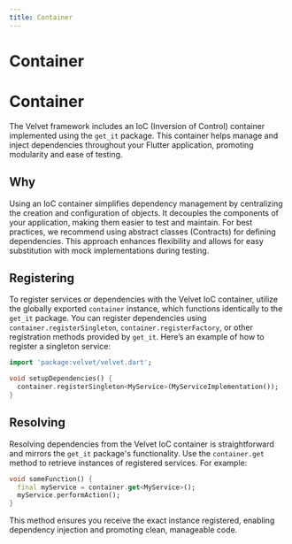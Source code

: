```yaml
---
title: Container
---
```


# Container

# Container

The Velvet framework includes an IoC (Inversion of Control) container implemented using the `get_it` package. This container helps manage and inject dependencies throughout your Flutter application, promoting modularity and ease of testing.

## Why

Using an IoC container simplifies dependency management by centralizing the creation and configuration of objects. It decouples the components of your application, making them easier to test and maintain. For best practices, we recommend using abstract classes (Contracts) for defining dependencies. This approach enhances flexibility and allows for easy substitution with mock implementations during testing.

## Registering

To register services or dependencies with the Velvet IoC container, utilize the globally exported `container` instance, which functions identically to the `get_it` package. You can register dependencies using `container.registerSingleton`, `container.registerFactory`, or other registration methods provided by `get_it`. Here’s an example of how to register a singleton service:

```dart
import 'package:velvet/velvet.dart';

void setupDependencies() {
  container.registerSingleton<MyService>(MyServiceImplementation());
}
```

## Resolving

Resolving dependencies from the Velvet IoC container is straightforward and mirrors the `get_it` package's functionality. Use the `container.get` method to retrieve instances of registered services. For example:

```dart
void someFunction() {
  final myService = container.get<MyService>();
  myService.performAction();
}
```

This method ensures you receive the exact instance registered, enabling dependency injection and promoting clean, manageable code.